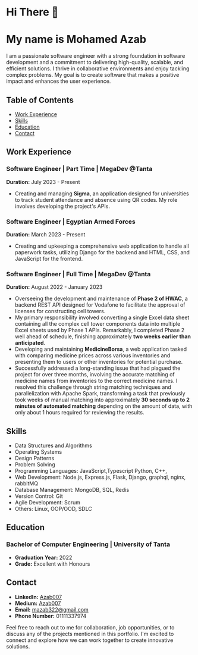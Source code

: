 # Hi There 👋 
# My name is Mohamed Azab

I am a passionate software engineer with a strong foundation in software development and a commitment to delivering high-quality, scalable, and efficient solutions. I thrive in collaborative environments and enjoy tackling complex problems. My goal is to create software that makes a positive impact and enhances the user experience.

## Table of Contents

- [Work Experience](#work-experience)
- [Skills](#skills)
- [Education](#education)
- [Contact](#contact)



## Work Experience

### Software Engineer | Part Time | MegaDev @Tanta
**Duration:** July 2023 - Present
- Creating and managing **Sigma**, an application designed for universities to track student attendance and absence using QR codes. My role involves developing the project's APIs.

### Software Engineer | Egyptian Armed Forces
**Duration:** March 2023 - Present
- Creating and upkeeping a comprehensive web application to handle all paperwork tasks, utilizing Django for the backend and HTML, CSS, and JavaScript for the frontend.

### Software Engineer | Full Time | MegaDev @Tanta
**Duration:** August 2022 - January 2023
- Overseeing the development and maintenance of **Phase 2 of HWAC**, a backend REST API designed for Vodafone to facilitate the approval of licenses for constructing cell towers.
- My primary responsibility involved converting a single Excel data sheet containing all the complex cell tower components data into multiple Excel sheets used by Phase 1 APIs. Remarkably, I completed Phase 2 well ahead of schedule, finishing approximately **two weeks earlier than anticipated**.
- Developing and maintaining **MedicineBorsa**, a web application tasked with comparing medicine prices across various inventories and presenting them to users or other inventories for potential purchase.
- Successfully addressed a long-standing issue that had plagued the project for over three months, involving the accurate matching of medicine names from inventories to the correct medicine names. I resolved this challenge through string matching techniques and parallelization with Apache Spark, transforming a task that previously took weeks of manual matching into approximately **30 seconds up to 2 minutes of automated matching** depending on the amount of data, with only about 1 hours required for reviewing the results.

## Skills

- Data Structures and Algorithms
- Operating Systems
- Design Patterns
- Problem Solving
- Programming Languages: JavaScript,Typescript Python, C++, 
- Web Development: Node.js, Express.js, Flask, Django, graphql, nginx, rabbitMQ
- Database Management: MongoDB, SQL, Redis
- Version Control: Git
- Agile Development: Scrum
- Others: Linux, OOP/OOD, SDLC

## Education

### Bachelor of Computer Engineering | University of Tanta
- **Graduation Year:** 2022
- **Grade:** Excellent with Honours

## Contact

- **LinkedIn:** [Azab007](https://www.linkedin.com/in/Azab007)
- **Medium:** [Azab007](https://medium.com/@Mohammed_Azab)
- **Email:** mazab322@gmail.com
- **Phone Number:** 01111337974

Feel free to reach out to me for collaboration, job opportunities, or to discuss any of the projects mentioned in this portfolio. I'm excited to connect and explore how we can work together to create innovative solutions.
